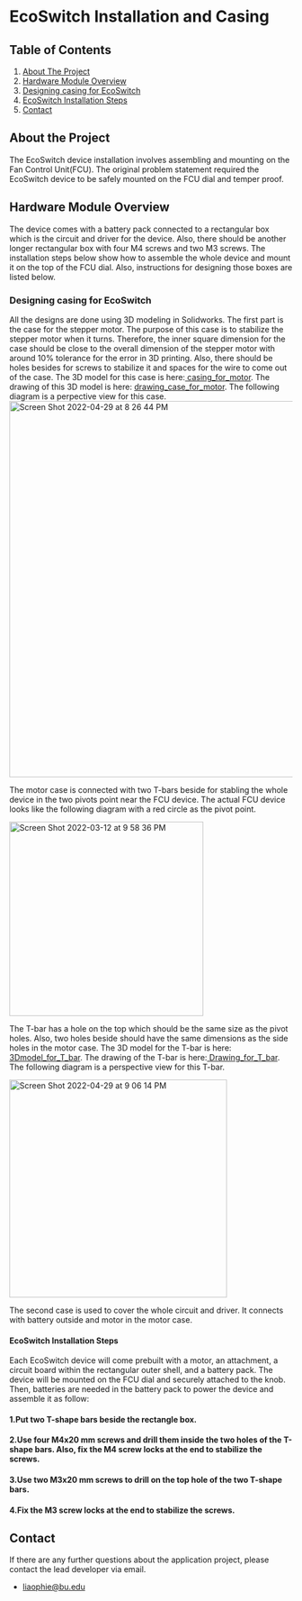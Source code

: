 # EcoSwitch Installation and Casing
## Table of Contents
  <ol>
    <li>
      <a href="#about-the-project">About The Project</a>
    </li>
    <li>
      <a href="#hardware-module-overview">Hardware Module Overview</a>
    </li>
    <li>
      <a href="#designing-casing-for-ecoswitch">Designing casing for EcoSwitch</a></li>
    </li>
    <li>
      <a href="#ecoSwitch-installation-steps">EcoSwitch Installation Steps</a>
    </li>
  <li>
      <a href="#contact">Contact</a>
    </li>
  </ol>

## About the Project
The EcoSwitch device installation involves assembling and mounting on the Fan Control Unit(FCU). The original problem statement required the EcoSwitch device to be safely mounted on the FCU dial and temper proof. 

## Hardware Module Overview
The device comes with a battery pack connected to a rectangular box which is the circuit and driver for the device. Also, there should be another longer rectangular box with four M4 screws and two M3 screws. The installation steps below show how to assemble the whole device and mount it on the top of the FCU dial. Also, instructions for designing those boxes are listed below.
### Designing casing for EcoSwitch
All the designs are done using 3D modeling in Solidworks. The first part is the case for the stepper motor. The purpose of this case is to stabilize the stepper motor when it turns. Therefore, the inner square dimension for the case should be close to the overall dimension of the stepper motor with around 10% tolerance for the error in 3D printing. Also, there should be holes besides for screws to stabilize it and spaces for the wire to come out of the case. The 3D model for this case is here:<a href="https://github.com/mharkess/EcoSwitch/blob/main/EcoSwitch_Casing_and_install/Part1.SLDPRT"> casing_for_motor</a>. The drawing of this 3D model is here: <a href="https://github.com/mharkess/EcoSwitch/blob/main/EcoSwitch_Casing_and_install/Part1_draw.SLDDRW"> drawing_case_for_motor</a>.
The following diagram is a perpective view for this case.
<img width="668" alt="Screen Shot 2022-04-29 at 8 26 44 PM" src="https://user-images.githubusercontent.com/90203309/166083251-9bbdfed4-f2da-4a0c-9ff0-239c50839130.png">

The motor case is connected with two T-bars beside for stabling the whole device in the two pivots point near the FCU device.
The actual FCU device looks like the following diagram with a red circle as the pivot point.

<img width="345" alt="Screen Shot 2022-03-12 at 9 58 36 PM" src="https://user-images.githubusercontent.com/90203309/166084199-de4c2ef9-8fcf-4f0e-b598-abf65261c6b4.png">

The T-bar has a hole on the top which should be the same size as the pivot holes. Also, two holes beside should have the same dimensions as the side holes in the motor case. The 3D model for the T-bar is here:<a href="https://github.com/mharkess/EcoSwitch/blob/main/EcoSwitch_Casing_and_install/Part2.SLDPRT"> 3Dmodel_for_T_bar</a>. The drawing of the T-bar is here:<a href="https://github.com/mharkess/EcoSwitch/blob/main/EcoSwitch_Casing_and_install/Part2_draw.SLDDRW"> Drawing_for_T_bar</a>. The following diagram is a perspective view for this T-bar. 

<img width="387" alt="Screen Shot 2022-04-29 at 9 06 14 PM" src="https://user-images.githubusercontent.com/90203309/166084555-b86361d4-8dca-43de-b6a9-2daff125d67f.png">

The second case is used to cover the whole circuit and driver. It connects with battery outside and motor in the motor case.

#### EcoSwitch Installation Steps
Each EcoSwitch device will come prebuilt with a motor, an attachment, a circuit board within the rectangular outer shell, and a battery pack. The device will be mounted on the FCU dial and securely attached to the knob. Then, batteries are needed in the battery pack to power the device and assemble it as follow:
#### 1.Put two T-shape bars beside the rectangle box. 
#### 2.Use four M4x20 mm screws and drill them inside the two holes of the T-shape bars. Also, fix the M4 screw locks at the end to stabilize the screws.
#### 3.Use two M3x20 mm screws to drill on the top hole of the two T-shape bars.
#### 4.Fix the M3 screw locks at the end to stabilize the screws.



## Contact
If there are any further questions about the application project, please contact the lead developer via email.
* liaophie@bu.edu
